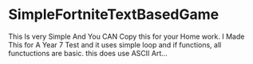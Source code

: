# SimpleFortniteTextBasedGame
This Is very Simple And You CAN Copy this for your Home work.
I Made This for A Year 7 Test and it uses simple loop and if functions, all functuctions are basic.
this does use ASCII Art...
